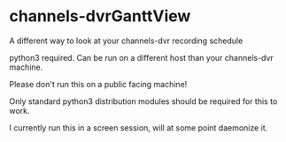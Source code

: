 # channels-dvrGanttView
A different way to look at your channels-dvr recording schedule


python3 required. Can be run on a different host than your channels-dvr machine.

Please don't run this on a public facing machine!

Only standard python3 distribution modules should be required for this to work.

I currently run this in a screen session, will at some point daemonize it.
